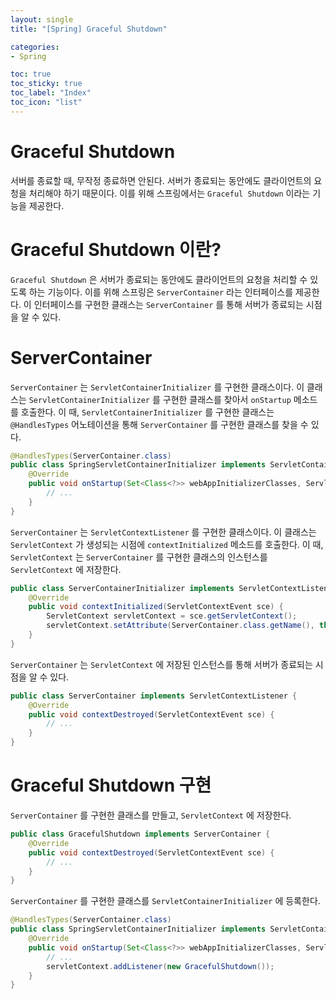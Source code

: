 ```yaml
---
layout: single
title: "[Spring] Graceful Shutdown"

categories:
- Spring

toc: true
toc_sticky: true
toc_label: "Index"
toc_icon: "list"
---
```


# Graceful Shutdown

서버를 종료할 때, 무작정 종료하면 안된다. 서버가 종료되는 동안에도 클라이언트의 요청을 처리해야 하기 때문이다. 이를 위해 스프링에서는 `Graceful Shutdown` 이라는 기능을 제공한다.

# Graceful Shutdown 이란?

`Graceful Shutdown` 은 서버가 종료되는 동안에도 클라이언트의 요청을 처리할 수 있도록 하는 기능이다. 이를 위해 스프링은 `ServerContainer` 라는 인터페이스를 제공한다. 이 인터페이스를 구현한 클래스는 `ServerContainer` 를 통해 서버가 종료되는 시점을 알 수 있다.

# ServerContainer

`ServerContainer` 는 `ServletContainerInitializer` 를 구현한 클래스이다. 이 클래스는 `ServletContainerInitializer` 를 구현한 클래스를 찾아서 `onStartup` 메소드를 호출한다. 이 때, `ServletContainerInitializer` 를 구현한 클래스는 `@HandlesTypes` 어노테이션을 통해 `ServerContainer` 를 구현한 클래스를 찾을 수 있다.

```java
@HandlesTypes(ServerContainer.class)
public class SpringServletContainerInitializer implements ServletContainerInitializer {
    @Override
    public void onStartup(Set<Class<?>> webAppInitializerClasses, ServletContext servletContext) throws ServletException {
        // ...
    }
}
```

`ServerContainer` 는 `ServletContextListener` 를 구현한 클래스이다. 이 클래스는 `ServletContext` 가 생성되는 시점에 `contextInitialized` 메소드를 호출한다. 이 때, `ServletContext` 는 `ServerContainer` 를 구현한 클래스의 인스턴스를 `ServletContext` 에 저장한다.

```java
public class ServerContainerInitializer implements ServletContextListener {
    @Override
    public void contextInitialized(ServletContextEvent sce) {
        ServletContext servletContext = sce.getServletContext();
        servletContext.setAttribute(ServerContainer.class.getName(), this);
    }
}
```

`ServerContainer` 는 `ServletContext` 에 저장된 인스턴스를 통해 서버가 종료되는 시점을 알 수 있다.

```java
public class ServerContainer implements ServletContextListener {
    @Override
    public void contextDestroyed(ServletContextEvent sce) {
        // ...
    }
}
```

# Graceful Shutdown 구현

`ServerContainer` 를 구현한 클래스를 만들고, `ServletContext` 에 저장한다.

```java
public class GracefulShutdown implements ServerContainer {
    @Override
    public void contextDestroyed(ServletContextEvent sce) {
        // ...
    }
}
```

`ServerContainer` 를 구현한 클래스를 `ServletContainerInitializer` 에 등록한다.

```java
@HandlesTypes(ServerContainer.class)
public class SpringServletContainerInitializer implements ServletContainerInitializer {
    @Override
    public void onStartup(Set<Class<?>> webAppInitializerClasses, ServletContext servletContext) throws ServletException {
        // ...
        servletContext.addListener(new GracefulShutdown());
    }
}
```
